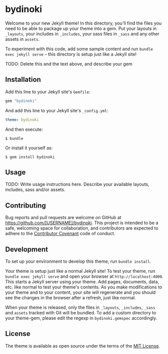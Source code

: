 # bydinoki

Welcome to your new Jekyll theme! In this directory, you'll find the files you need to be able to package up your theme into a gem. Put your layouts in `_layouts`, your includes in `_includes`, your sass files in `_sass` and any other assets in `assets`.

To experiment with this code, add some sample content and run `bundle exec jekyll serve` – this directory is setup just like a Jekyll site!

TODO: Delete this and the text above, and describe your gem

## Installation

Add this line to your Jekyll site's `Gemfile`:

```ruby
gem "bydinoki"
```

And add this line to your Jekyll site's `_config.yml`:

```yaml
theme: bydinoki
```

And then execute:

    $ bundle

Or install it yourself as:

    $ gem install bydinoki

## Usage

TODO: Write usage instructions here. Describe your available layouts, includes, sass and/or assets.

## Contributing

Bug reports and pull requests are welcome on GitHub at https://github.com/[USERNAME]/bydinoki. This project is intended to be a safe, welcoming space for collaboration, and contributors are expected to adhere to the [Contributor Covenant](https://www.contributor-covenant.org/) code of conduct.

## Development

To set up your environment to develop this theme, run `bundle install`.

Your theme is setup just like a normal Jekyll site! To test your theme, run `bundle exec jekyll serve` and open your browser at `http://localhost:4000`. This starts a Jekyll server using your theme. Add pages, documents, data, etc. like normal to test your theme's contents. As you make modifications to your theme and to your content, your site will regenerate and you should see the changes in the browser after a refresh, just like normal.

When your theme is released, only the files in `_layouts`, `_includes`, `_sass` and `assets` tracked with Git will be bundled.
To add a custom directory to your theme-gem, please edit the regexp in `bydinoki.gemspec` accordingly.

## License

The theme is available as open source under the terms of the [MIT License](https://opensource.org/licenses/MIT).
